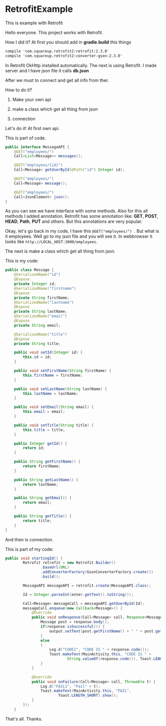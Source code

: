 # RetrofitExample
This is example with Retrofit

Hello everyone. This project works with Retrofit.

How I did it? At first you should add in **gradle.build** this things

```xml
compile 'com.squareup.retrofit2:retrofit:2.3.0'
compile 'com.squareup.retrofit2:converter-gson:2.3.0'
```

In Retrofit OkHttp installed automatically. 
The next is using Retrofit. I made server and I have json file it calls **db.json**

After we must to connect and get all info from ther.

How to do it?

1) Make your own api

2) make a class which get all thing from json

3) connection

Let's do it! At first own api.

This is part of code.

```java
public interface MessageAPI {
    @GET("employees/")
    Call<List<Message>> messages();

    @GET("employees/{id}")
    Call<Message> getUserById(@Path("id") Integer id);

    @GET("employees/")
    Call<Message> message();

    @GET("employees/")
    Call<JsonElement> json();
}
```

As you can see we have interface with some methods. Also for this all methods I added annotation. 
Retrofit has some annotation like: **GET**, **POST**, **HEAD**, **Path**, **PUT** and others. But this annotations are very popular.

Okay, let's go back in my code, I have this ```@GET("employees/") ```. But what is it employees. Well go to my json file and you will see it. In webbrowser it looks like ```http://LOCAL_HOST:3000/employees```.

The next is make a class which get all thing from json.

This is my code:

```java
public class Message {
    @SerializedName("id")
    @Expose
    private Integer id;
    @SerializedName("firstname")
    @Expose
    private String firstName;
    @SerializedName("lastname")
    @Expose
    private String lastName;
    @SerializedName("email")
    @Expose
    private String email;

    @SerializedName("title")
    @Expose
    private String title;

    public void setId(Integer id) {
        this.id = id;
    }

    public void setFirstName(String firstName) {
        this.firstName = firstName;
    }

    public void setLastName(String lastName) {
        this.lastName = lastName;
    }

    public void setEmail(String email) {
        this.email = email;
    }

    public void setTitle(String title) {
        this.title = title;
    }

    public Integer getId() {
        return id;
    }

    public String getFirstName() {
        return firstName;
    }

    public String getLastName() {
        return lastName;
    }

    public String getEmail() {
        return email;
    }

    public String getTitle() {
        return title;
    }
}
```

And then is connection.

This is part of my code:

```java
public void startingId() {
        Retrofit retrofit = new Retrofit.Builder()
                .baseUrl(URL)
                .addConverterFactory(GsonConverterFactory.create())
                .build();

        MessageAPI messageAPI = retrofit.create(MessageAPI.class);

        Id = Integer.parseInt(enter.getText().toString());

        Call<Message> messageCall = messageAPI.getUserById(Id);
        messageCall.enqueue(new Callback<Message>() {
            @Override
            public void onResponse(Call<Message> call, Response<Message> response) {
                Message post = response.body();
                if(response.isSuccessful()) {
                    output.setText(post.getFirstName() + " " + post.getEmail());
                }
                else
                {
                    Log.d("CODE1", "CODE IS " + response.code());
                    Toast.makeText(MainActivity.this, "CODE IS " +
                            String.valueOf(response.code()), Toast.LENGTH_SHORT).show();
                }
            }

            @Override
            public void onFailure(Call<Message> call, Throwable t) {
                Log.d("FAIL1", "Fail" + t);
                Toast.makeText(MainActivity.this, "FAIL",
                        Toast.LENGTH_SHORT).show();
            }
        });
    }
```

That's all. Thanks.
